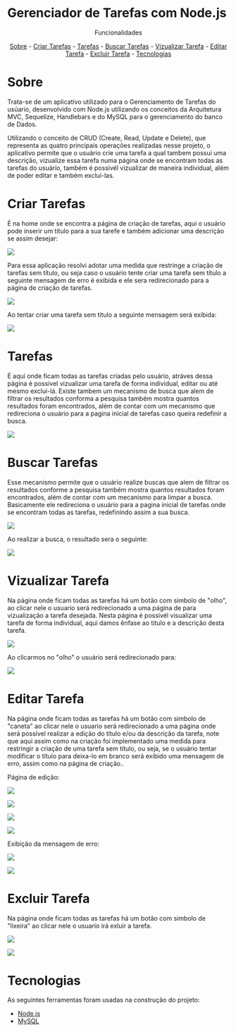 <h1>Gerenciador de Tarefas com Node.js</h1>

<p align="center">Funcionalidades</p>

<p align="center">
    <a href="#sobre">Sobre</a> -
    <a href="#criar-tarefas">Criar Tarefas</a> -
    <a href="#tarefas">Tarefas</a> -
    <a href="#buscar-tarefas">Buscar Tarefas</a> -
    <a href="#vizualizar-tarefa">Vizualizar Tarefa</a> -
    <a href="#editar-tarefa">Editar Tarefa</a> -
    <a href="#excluir-tarefa">Excluir Tarefa</a> -
    <a href="#tecnologias">Tecnologias</a>
</p>

# Sobre

<p>Trata-se de um aplicativo utilizado para o Gerenciamento de Tarefas do usúario, desenvolvido com Node.js utilizando os conceitos da Arquitetura MVC, Sequelize, Handlebars e do MySQL para o gerenciamento do banco de Dados. </p>

<p> Utilizando o conceito de CRUD (Create, Read, Update e Delete), que representa as quatro principais operações realizadas nesse projeto, o aplicativo permite que o usuário crie uma tarefa a qual tambem possui uma descrição, vizualize essa tarefa numa página onde se encontram todas as tarefas do usuário, também é possivél vizualizar de maneira individual, além de poder editar e também excluí-las.

# Criar Tarefas

É na home onde se encontra a página de criação de tarefas, aqui o usuário pode inserir um titulo para a sua tarefe e também adicionar uma descrição se assim desejar: 

![](../../../Pictures/Screenshots/Home%20Page.png)

Para essa aplicação resolvi adotar uma medida que restringe a criação de tarefas sem título, ou seja caso o usuário tente criar uma tarefa sem título a seguinte mensagem de erro é exibida e ele sera redirecionado para a página de criação de tarefas.

![](../../../Pictures/Screenshots/Home%20page%20(erro1).png)

Ao tentar criar uma tarefa sem titulo a seguinte mensagem será exibida:

![](../../../Pictures/Screenshots/Home%20Page%20(erro2).png)

# Tarefas

É aqui onde ficam todas as tarefas criadas pelo usuário, atráves dessa página é possivel vizualizar uma tarefa de forma individual, editar ou até mesmo exclui-lá. Existe tambem um mecanismo de busca que alem de filtrar os resultados conforma a pesquisa também mostra quantos resultados foram encontrados, além de contar com um mecanismo que redireciona o usuário para a pagina inicial de tarefas caso queira redefinir a busca. 

![](../../../Pictures/Screenshots/Tarefas.png)

# Buscar Tarefas

Esse mecanismo permite que o usuário realize buscas que alem de filtrar os resultados conforme a pesquisa também mostra quantos resultados foram encontrados, além de contar com um mecanismo para limpar a busca. Basicamente ele redireciona o usuário para a pagina inicial de tarefas onde se encontram todas as tarefas, redefinindo assim a sua busca.

![](../../../Pictures/Screenshots/busca%201.png)

Ao realizar a busca, o resultado sera o seguinte:

![](../../../Pictures/Screenshots/busca2.png)

# Vizualizar Tarefa

Na página onde ficam todas as tarefas há um botão com simbolo de "olho", ao clicar nele o usuario será redirecionado a uma página de para vizualização a tarefa desejada. Nesta página é possivél visualizar uma tarefa de forma individual, aqui damos ênfase ao titulo e a descrição desta tarefa.

![](../../../Pictures/Screenshots/vizualiza1.png)

Ao clicarmos no "olho" o usuário será redirecionado para:

![](../../../Pictures/Screenshots/vizualiza2.png)

# Editar Tarefa

Na página onde ficam todas as tarefas há um botão com simbolo de "caneta" ao clicar nele o usuario será redirecionado a uma página onde será possível realizar a edição do título e/ou da descrição da tarefa, note que aqui assim como na criação foi implementado uma medida para restringir a criação de uma tarefa sem título, ou seja, se o usuário tentar modificar o título para deixa-lo em branco será exibido uma mensagem de erro, assim como na página de criação..

Página de edição:

![](../../../Pictures/Screenshots/edita1.png)

![](../../../Pictures/Screenshots/edita2.png)

![](../../../Pictures/Screenshots/edita3.png)

![](../../../Pictures/Screenshots/edita4.png)

Exibição da mensagem de erro:

![](../../../Pictures/Screenshots/erro_edita1.png)

![](../../../Pictures/Screenshots/erro_edita2.png)

# Excluir Tarefa

Na página onde ficam todas as tarefas há um botão com simbolo de "lixeira" ao clicar nele o usuario irá exluir a tarefa.

![](../../../Pictures/Screenshots/exluir%201.png)

![](../../../Pictures/Screenshots/exclui2.png)

# Tecnologias

As seguintes ferramentas foram usadas na construção do projeto:

- [Node.js](https://nodejs.org/en/)
- [MySQL](https://www.mysql.com)